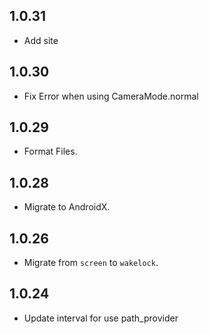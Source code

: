 ## 1.0.31
* Add site

## 1.0.30
* Fix Error when using CameraMode.normal

## 1.0.29
* Format Files.

## 1.0.28 
* Migrate to AndroidX.

## 1.0.26

* Migrate from `screen` to `wakelock`.

## 1.0.24

* Update interval for use path_provider
